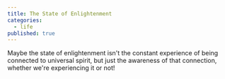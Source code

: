 ```yaml
---
title: The State of Enlightenment
categories:
  - life
published: true
---
```


Maybe the state of enlightenment
isn't the constant experience 
of being connected to universal spirit,
but just the awareness of that connection,
whether we're experiencing it or not!
